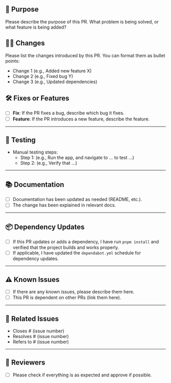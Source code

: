 ## 🚀 Purpose

Please describe the purpose of this PR. What problem is being solved, or what feature is being added?

## 🧑‍💻 Changes

Please list the changes introduced by this PR. You can format them as bullet points:

- Change 1 (e.g., Added new feature X)
- Change 2 (e.g., Fixed bug Y)
- Change 3 (e.g., Updated dependencies)

## 🛠️ Fixes or Features

- [ ] **Fix**: If the PR fixes a bug, describe which bug it fixes.
- [ ] **Feature**: If the PR introduces a new feature, describe the feature.

---

## 🔬 Testing

- Manual testing steps:
    - Step 1: (e.g., Run the app, and navigate to ... to test ...)
    - Step 2: (e.g., Verify that ...)

---

## 📚 Documentation

- [ ] Documentation has been updated as needed (README, etc.).
- [ ] The change has been explained in relevant docs.

---

## 📦 Dependency Updates

- [ ] If this PR updates or adds a dependency, I have run `pnpm install` and verified that the project builds and works properly.
- [ ] If applicable, I have updated the `dependabot.yml` schedule for dependency updates.

---

## ⚠️ Known Issues

- [ ] If there are any known issues, please describe them here.
- [ ] This PR is dependent on other PRs (link them here).

---

## 🔄 Related Issues

- Closes # (issue number)
- Resolves # (issue number)
- Refers to # (issue number)

---

## 👀 Reviewers

- [ ] Please check if everything is as expected and approve if possible.